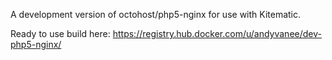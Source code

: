 A development version of octohost/php5-nginx for use with Kitematic.

Ready to use build here:
https://registry.hub.docker.com/u/andyvanee/dev-php5-nginx/
